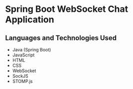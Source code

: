 # Spring Boot WebSocket Chat Application

## Languages and Technologies Used
- Java (Spring Boot)
- JavaScript
- HTML
- CSS
- WebSocket
- SockJS
- STOMP.js
